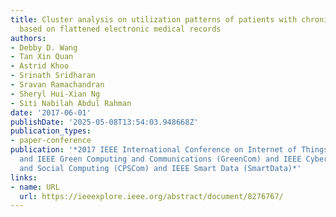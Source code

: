 ```yaml
---
title: Cluster analysis on utilization patterns of patients with chronic diseases
  based on flattened electronic medical records
authors:
- Debby D. Wang
- Tan Xin Quan
- Astrid Khoo
- Srinath Sridharan
- Sravan Ramachandran
- Sheryl Hui-Xian Ng
- Siti Nabilah Abdul Rahman
date: '2017-06-01'
publishDate: '2025-05-08T13:54:03.948668Z'
publication_types:
- paper-conference
publication: '*2017 IEEE International Conference on Internet of Things (iThings)
  and IEEE Green Computing and Communications (GreenCom) and IEEE Cyber, Physical
  and Social Computing (CPSCom) and IEEE Smart Data (SmartData)*'
links:
- name: URL
  url: https://ieeexplore.ieee.org/abstract/document/8276767/
---
```

